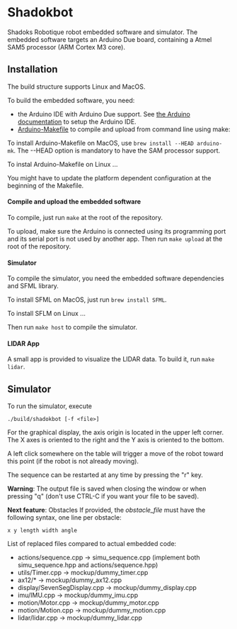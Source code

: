 # Shadokbot

Shadoks Robotique robot embedded software and simulator.
The embedded software targets an Arduino Due board, containing a Atmel SAM5 processor (ARM Cortex M3 core).


## Installation

The build structure supports Linux and MacOS.

To build the embedded software, you need:
* the Arduino IDE with Arduino Due support. See [the Arduino documentation](https://www.arduino.cc/en/Guide/ArduinoDue#toc2)
to setup the Arduino IDE.
* [Arduino-Makefile](https://github.com/sudar/Arduino-Makefile) to compile and upload
from command line using make:

To install Arduino-Makefile on MacOS, use `brew install --HEAD arduino-mk`.
The --HEAD option is mandatory to have the SAM processor support.

To instal Arduino-Makefile on Linux ...

You might have to update the platform dependent configuration at the beginning of the Makefile.


#### Compile and upload the embedded software

To compile, just run `make` at the root of the repository.

To upload, make sure the Arduino is connected using its programming port and its serial
port is not used by another app.
Then run `make upload` at the root of the repository.

#### Simulator

To compile the simulator, you need the embedded software dependencies and SFML library.

To install SFML on MacOS, just run `brew install SFML`.

To install SFLM on Linux ...

Then run `make host` to compile the simulator.

#### LIDAR App

A small app is provided to visualize the LIDAR data. To build it, run `make lidar`.


## Simulator

To run the simulator, execute
```
./build/shadokbot [-f <file>]
```
For the graphical display, the axis origin is located in the upper left corner.
The X axes is oriented to the right and the Y axis is oriented to the bottom.

A left click somewhere on the table will trigger a move of the robot toward this point (if the robot is not already moving).

The sequence can be restarted at any time by pressing the "r" key.

**Warning**: The output file is saved when closing the window or when pressing "q" (don't use CTRL-C if you want your file to be saved).

**Next feature**: Obstacles
If provided, the *obstacle_file* must have the following syntax, one line per obstacle:
```
x y length width angle
```

List of replaced files compared to actual embedded code:
* actions/sequence.cpp -> simu_sequence.cpp (implement both simu_sequence.hpp and actions/sequence.hpp)
* utils/Timer.cpp -> mockup/dummy_timer.cpp
* ax12/* -> mockup/dummy_ax12.cpp
* display/SevenSegDisplay.cpp -> mockup/dummy_display.cpp
* imu/IMU.cpp -> mockup/dummy_imu.cpp
* motion/Motor.cpp -> mockup/dummy_motor.cpp
* motion/Motion.cpp -> mockup/dummy_motion.cpp
* lidar/lidar.cpp -> mockup/dummy_lidar.cpp
